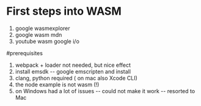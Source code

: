 # First steps into WASM
1. google wasmexplorer
2. google wasm mdn
3. youtube wasm google i/o



#prerequisites
1. webpack + loader not needed, but nice effect
2. install emsdk -- google emscripten and install
3. clang, python required ( on mac also Xcode CLI)
4. the node example is not wasm (!)
5. on Windows had a lot of issues -- could not make it work -- resorted to Mac
